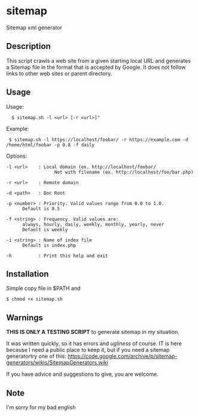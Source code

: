 # sitemap

Sitemap xml generator

## Description 

This script crawls a web site from a given starting local URL and generates a Sitemap file in the format that is accepted by Google.
It does not follow links to other web sites or parent directory. 

## Usage

  Usage:
  
      $ sitemap.sh -l <url> [-r <url>]"

  Example:
  
     $ sitemap.sh -l https://localhost/foobar/ -r https://example.com -d /home/html/foobar -p 0.8 -f daily 

  Options:
  
    -l <url>    : Local domain (ex. http://localhost/foobar/
		              Not with filename (ex. http://localhost/foo/bar.php)

    -r <url>    : Remote domain

    -d <path>   : Doc Root

    -p <number> : Priority. Valid values range from 0.0 to 1.0.
		  Default is 0.5

    -f <string> : Frequency. Valid values are:
		  always, hourly, daily, weekly, monthly, yearly, never
		  Default is weekly

    -i <string> : Name of index file
		  Default is index.php
    
    -h          : Print this help and exit

## Installation

Simple copy file in $PATH and

    $ chmod +x sitemap.sh
    
## Warnings    
   
**THIS IS ONLY A TESTING SCRIPT** to generate sitemap in my situation.

It was written quickly, so it has errors and *ugliness* of course.
IT is here because I need a public place to keep it, but if you need a sitemap generatortry one of this:
https://code.google.com/archive/p/sitemap-generators/wikis/SitemapGenerators.wiki

If you have advice and suggestions to give, you are welcome.


## Note

I'm sorry for my bad english
